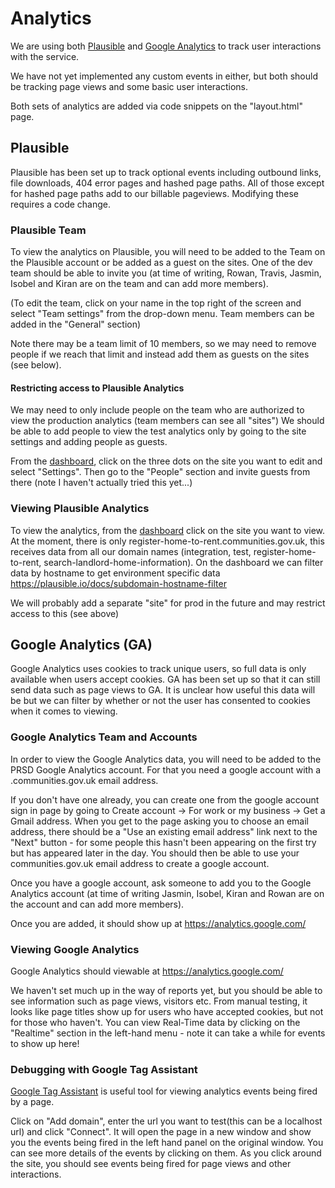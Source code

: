 # Analytics

We are using both [Plausible](https://plausible.io/docs) and [Google Analytics](https://developers.google.com/analytics/devguides/collection/ga4) to track user interactions with the service.

We have not yet implemented any custom events in either, but both should be tracking page views and some basic user interactions.

Both sets of analytics are added via code snippets on the "layout.html" page.

## Plausible

Plausible has been set up to track optional events including outbound links, file downloads, 404 error pages and hashed page paths.
All of those except for hashed page paths add to our billable pageviews.
Modifying these requires a code change.

### Plausible Team

To view the analytics on Plausible, you will need to be added to the Team on the Plausible account or be added as a guest on the sites.
One of the dev team should be able to invite you (at time of writing, Rowan, Travis, Jasmin, Isobel and Kiran are on the team and can add more members).

(To edit the team, click on your name in the top right of the screen and select "Team settings" from the drop-down menu.
Team members can be added in the "General" section)

Note there may be a team limit of 10 members, so we may need to remove people if we reach that limit and instead add them as guests on the sites (see below).

#### Restricting access to Plausible Analytics

We may need to only include people on the team who are authorized to view the production analytics (team members can see all "sites")
We should be able to add people to view the test analytics only by going to the site settings and adding people as guests.

From the [dashboard](https://plausible.io/sites), click on the three dots on the site you want to edit and select "Settings".
Then go to the "People" section and invite guests from there (note I haven't actually tried this yet...)

### Viewing Plausible Analytics

To view the analytics, from the [dashboard](https://plausible.io/sites) click on the site you want to view.
At the moment, there is only register-home-to-rent.communities.gov.uk, this receives data from all our domain names (integration, test, register-home-to-rent, search-landlord-home-information).
On the dashboard we can filter data by hostname to get environment specific data https://plausible.io/docs/subdomain-hostname-filter

We will probably add a separate "site" for prod in the future and may restrict access to this (see above)

## Google Analytics (GA)

Google Analytics uses cookies to track unique users, so full data is only available when users accept cookies.
GA has been set up so that it can still send data such as page views to GA. It is unclear how useful this data will be but we can filter by whether or not the user has consented to cookies when it comes to viewing.

### Google Analytics Team and Accounts
In order to view the Google Analytics data, you will need to be added to the PRSD Google Analytics account.
For that you need a google account with a .communities.gov.uk email address.

If you don't have one already, you can create one from the google account sign in page by going to Create account -> For work or my business -> Get a Gmail address.
When you get to the page asking you to choose an email address, there should be a "Use an existing email address" link next to the "Next" button - for some people this hasn't been appearing on the first try but has appeared later in the day.
You should then be able to use your communities.gov.uk email address to create a google account.

Once you have a google account, ask someone to add you to the Google Analytics account (at time of writing Jasmin, Isobel, Kiran and Rowan are on the account and can add more members).

Once you are added, it should show up at https://analytics.google.com/

### Viewing Google Analytics
Google Analytics should viewable at https://analytics.google.com/

We haven't set much up in the way of reports yet, but you should be able to see information such as page views, visitors etc.
From manual testing, it looks like page titles show up for users who have accepted cookies, but not for those who haven't.
You can view Real-Time data by clicking on the "Realtime" section in the left-hand menu - note it can take a while for events to show up here!

### Debugging with Google Tag Assistant

[Google Tag Assistant](https://tagassistant.google.com/) is useful tool for viewing analytics events being fired by a page.

Click on "Add domain", enter the url you want to test(this can be a localhost url) and click "Connect". 
It will open the page in a new window and show you the events being fired in the left hand panel on the original window. You can see more details of the events by clicking on them.
As you click around the site, you should see events being fired for page views and other interactions.
